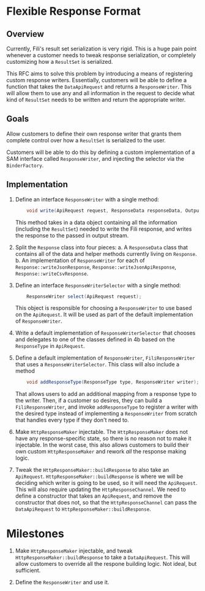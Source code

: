 # Flexible Response Format #

## Overview ##

Currently, Fili's result set serialization is very rigid.
This is a huge pain point whenever a customer needs to tweak response
serialization, or completely customizing how a `ResultSet` is serialized.

This RFC aims to solve this problem by introducing a means of registering
custom response writers. Essentially, customers will be able to define a function
that takes the `DataApiRequest` and returns a `ResponseWriter`. This will allow
them to use any and all information in the request to decide what kind of
`ResultSet` needs to be written and return the appropriate writer.

## Goals ##

Allow customers to define their own response writer that grants them
complete control over how a `ResultSet` is serialized to the user.

Customers will be able to do this by defining a custom implementation of a
SAM interface called `ResponseWriter`, and injecting the selector via the
`BinderFactory`.

## Implementation ##

1. Define an interface `ResponseWriter` with a single method:
    ```java
        void write(ApiRequest request, ResponseData responseData, Outputstream os);
    ```
    This method takes in a data object containing all the information
    (including the `ResultSet`) needed to write the Fili response, and writes
    the response to the passed in output stream.

2. Split the `Response` class into four pieces:
    a. A `ResponseData` class that contains all of the data and helper methods
        currently living on `Response`.
    b. An implementation of `ResponseWriter` for each of
        `Response::writeJsonResponse`, `Response::writeJsonApiResponse`,
        `Response::writeCsvResponse`.

3. Define an interface `ResponseWriterSelector` with a single method:
    ```java
        ResponseWriter select(ApiRequest request);
    ```
    This object is responsible for choosing a `ResponseWriter` to use based on
    the `ApiRequest`. It will be used as part of the default
    implementation of `ResponseWriter`.

4. Write a default implementation of `ResponseWriterSelector` that chooses and
    delegates to one of the classes defined in 4b based on the `ResponseType`
    in `ApiRequest`.

5. Define a default implementation of `ResponseWriter`, `FiliResponseWriter`
    that uses a
    `ResponseWriterSelector`. This class will also include a method
    ```java
        void addResponseType(ResponseType type, ResponseWriter writer);
    ```
    That allows users to add an additional mapping from a response type to the
    writer. Then, if a customer so desires, they can build a
    `FiliResponseWriter`, and invoke `addResponseType` to register a writer
    with the desired type instead of implementing a
    `ResponseWriter` from scratch that handles every type if they don't need
    to.

5. Make `HttpResponseMaker` injectable. The `HttpResponseMaker` does not have
any response-specific state, so there is no reason not to make it injectable.
In the worst case, this also allows customers to build their own custom
`HttpResponseMaker` and rework _all_ the response making logic.

6. Tweak the `HttpResponseMaker::buildResponse` to also take an
`ApiRequest`. `HttpResponseMaker::buildResponse` is where we will be
deciding which writer is going to be used, so it will need the
`ApiRequest`. This will also require updating the `HttpResponseChannel`.
We need to define a constructor that takes an `ApiRequest`, and
remove the constructor that does not, so that the `HttpResponseChannel` can
pass the `DataApiRequest` to `HttpResponseMaker::buildResponse`.

# Milestones #

1. Make `HttpResponseMaker` injectable, and tweak
    `HttpResponseMaker::buildResponse` to take a `DataApiRequest`. This will
    allow customers to override all the respone building logic. Not ideal, but
    sufficient.

2. Define the `ResponseWriter` and use it.
